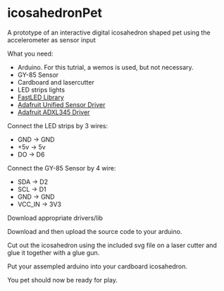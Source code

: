 # icosahedronPet
A prototype of an interactive digital icosahedron shaped pet using the accelerometer as sensor input

What you need:
  - Arduino. For this tutrial, a wemos is used, but not necessary.
  - GY-85 Sensor
  - Cardboard and lasercutter
  - LED strips lights
  - [FastLED Library](https://github.com/FastLED/FastLED)
  - [Adafruit Unified Sensor Driver](https://github.com/adafruit/Adafruit_Sensor)
  - [Adafruit ADXL345 Driver](https://github.com/adafruit/Adafruit_ADXL345)

Connect the LED strips by 3 wires: 
  - GND -> GND
  - +5v -> 5v
  - DO  -> D6
  
Connect the GY-85 Sensor by 4 wire:
  - SDA -> D2
  - SCL -> D1
  - GND -> GND
  - VCC_IN -> 3V3

Download appropriate drivers/lib

Download and then upload the source code to your arduino.

Cut out the icosahedron using the included svg file on a laser cutter and glue it together with a glue gun.

Put your assempled arduino into your cardboard icosahedron.

You pet should now be ready for play.
